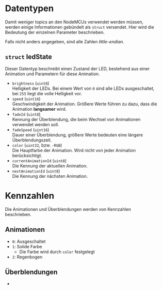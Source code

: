 
# Datentypen
Damit weniger topics an den NodeMCUs verwendet werden müssen, werden
einige Informationen gebündelt als `struct` versendet. Hier wird die
Bedeutung der einzelnen Parameter beschrieben.

Falls nicht anders angegeben, sind alle Zahlen *little-endian*.

## `struct` ledState
Dieser Datentyp beschreibt einen Zustand der LED, bestehend aus einer
Animation und Parametern für diese Animation.
- `brightness` (`uint8`)  
  Helligkeit der LEDs. Bei einem Wert von `0` sind alle LEDs
  ausgeschaltet, bei `255` liegt die volle Helligkeit vor.
- `speed` (`uint16`)  
  Geschwindigkeit der Animation. Größere Werte führen zu dazu, dass
  die Animation **langsamer** wird.
- `fadeId` (`uint8`)  
  Kennung der Überblendung, die beim Wechsel von Animationen verwendet
  werden soll.
- `fadeSpeed` (`uint16`)  
  Dauer einer Überblendung, größere Werte bedeuten eine längere
  Überblendungszeit.
- `color` (`uint32`, bzw. `-RGB`)  
  Die Hauptfarbe der Animation. Wird nicht von jeder Animation
  berücksichtigt.
- `currentAnimationId` (`uint8`)  
  Die Kennung der aktuellen Animation.
- `nextAnimationId` (`uint8`)  
  Die Kennung der nächsten Animation.

# Kennzahlen
Die Animationen und Überblendungen werden von Kennzahlen beschrieben.

## Animationen
- `0`: Ausgeschaltet
- `1`: Solide Farbe
  - Die Farbe wird durch `color` festgelegt
- `2`: Regenbogen

## Überblendungen
- 
